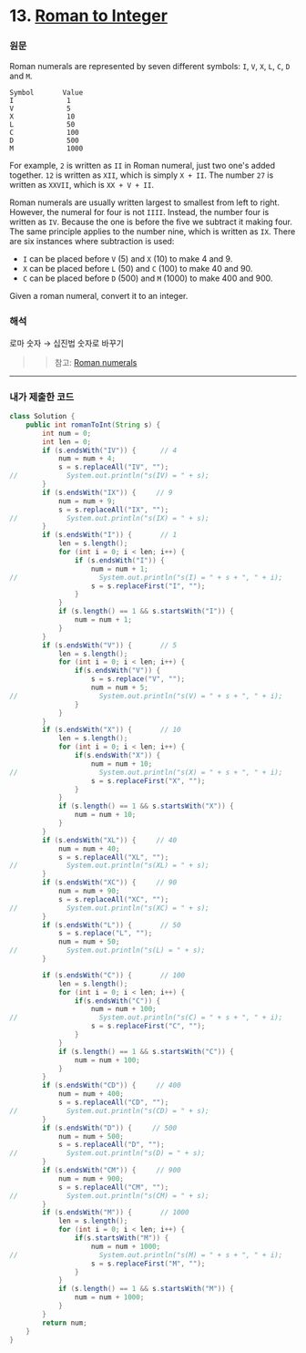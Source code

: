 # 13. [Roman to Integer](https://leetcode.com/problems/roman-to-integer/)
### 원문

Roman numerals are represented by seven different symbols: `I`, `V`, `X`, `L`, `C`, `D` and `M`.
```text
Symbol       Value
I             1
V             5
X             10
L             50
C             100
D             500
M             1000
```
For example, `2` is written as `II` in Roman numeral, just two one's added together. `12` is written as `XII`, which is simply `X + II`. The number `27` is written as `XXVII`, which is `XX + V + II`.

Roman numerals are usually written largest to smallest from left to right. However, the numeral for four is not `IIII`. Instead, the number four is written as `IV`. Because the one is before the five we subtract it making four. The same principle applies to the number nine, which is written as `IX`. There are six instances where subtraction is used:

- `I` can be placed before `V` (5) and `X` (10) to make 4 and 9. 
- `X` can be placed before `L` (50) and `C` (100) to make 40 and 90. 
- `C` can be placed before `D` (500) and `M` (1000) to make 400 and 900.

Given a roman numeral, convert it to an integer.

### 해석
로마 숫자 → 십진법 숫자로 바꾸기

> > 참고: [Roman numerals](https://en.wikipedia.org/wiki/Roman_numerals)

---

### 내가 제출한 코드
```java
class Solution {
    public int romanToInt(String s) {
        int num = 0;
        int len = 0;
        if (s.endsWith("IV")) {      // 4
            num = num + 4;
            s = s.replaceAll("IV", "");
//            System.out.println("s(IV) = " + s);
        }
        if (s.endsWith("IX")) {     // 9
            num = num + 9;
            s = s.replaceAll("IX", "");
//            System.out.println("s(IX) = " + s);
        }
        if (s.endsWith("I")) {       // 1
            len = s.length();
            for (int i = 0; i < len; i++) {
                if (s.endsWith("I")) {
                    num = num + 1;
//                    System.out.println("s(I) = " + s + ", " + i);
                    s = s.replaceFirst("I", "");
                }
            }
            if (s.length() == 1 && s.startsWith("I")) {
                num = num + 1;
            }
        }
        if (s.endsWith("V")) {       // 5
            len = s.length();
            for (int i = 0; i < len; i++) {
                if(s.endsWith("V")) {
                    s = s.replace("V", "");
                    num = num + 5;
//                    System.out.println("s(V) = " + s + ", " + i);
                }
            }
        }
        if (s.endsWith("X")) {       // 10
            len = s.length();
            for (int i = 0; i < len; i++) {
                if(s.endsWith("X")) {
                    num = num + 10;
//                    System.out.println("s(X) = " + s + ", " + i);
                    s = s.replaceFirst("X", "");
                }
            }
            if (s.length() == 1 && s.startsWith("X")) {
                num = num + 10;
            }
        }
        if (s.endsWith("XL")) {     // 40
            num = num + 40;
            s = s.replaceAll("XL", "");
//            System.out.println("s(XL) = " + s);
        }
        if (s.endsWith("XC")) {     // 90
            num = num + 90;
            s = s.replaceAll("XC", "");
//            System.out.println("s(XC) = " + s);
        }
        if (s.endsWith("L")) {       // 50
            s = s.replace("L", "");
            num = num + 50;
//            System.out.println("s(L) = " + s);
        }

        if (s.endsWith("C")) {       // 100
            len = s.length();
            for (int i = 0; i < len; i++) {
                if(s.endsWith("C")) {
                    num = num + 100;
//                    System.out.println("s(C) = " + s + ", " + i);
                    s = s.replaceFirst("C", "");
                }
            }
            if (s.length() == 1 && s.startsWith("C")) {
                num = num + 100;
            }
        }
        if (s.endsWith("CD")) {     // 400
            num = num + 400;
            s = s.replaceAll("CD", "");
//            System.out.println("s(CD) = " + s);
        }
        if (s.endsWith("D")) {     // 500
            num = num + 500;
            s = s.replaceAll("D", "");
//            System.out.println("s(D) = " + s);
        }
        if (s.endsWith("CM")) {     // 900
            num = num + 900;
            s = s.replaceAll("CM", "");
//            System.out.println("s(CM) = " + s);
        }
        if (s.endsWith("M")) {       // 1000
            len = s.length();
            for (int i = 0; i < len; i++) {
                if(s.startsWith("M")) {
                    num = num + 1000;
//                    System.out.println("s(M) = " + s + ", " + i);
                    s = s.replaceFirst("M", "");
                }
            }
            if (s.length() == 1 && s.startsWith("M")) {
                num = num + 1000;
            }
        }
        return num;
    }
}
```